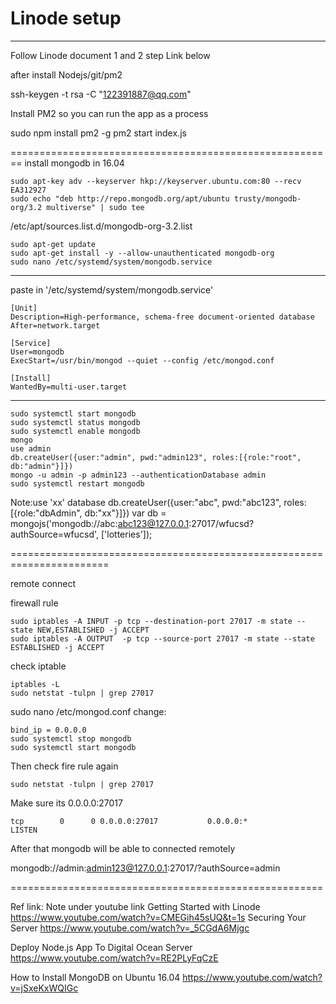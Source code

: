 # Linode setup
-------------------------




Follow Linode document 1 and 2 step
Link below

after install Nodejs/git/pm2 

ssh-keygen -t rsa -C "122391887@qq.com"

Install PM2 so you can run the app as a process

sudo npm install pm2 -g
pm2 start index.js


========================================================
install mongodb in 16.04
```
sudo apt-key adv --keyserver hkp://keyserver.ubuntu.com:80 --recv EA312927
sudo echo "deb http://repo.mongodb.org/apt/ubuntu trusty/mongodb-org/3.2 multiverse" | sudo tee 
```
/etc/apt/sources.list.d/mongodb-org-3.2.list
```
sudo apt-get update
sudo apt-get install -y --allow-unauthenticated mongodb-org
sudo nano /etc/systemd/system/mongodb.service
```
_________________
paste in '/etc/systemd/system/mongodb.service'
```
[Unit]
Description=High-performance, schema-free document-oriented database
After=network.target

[Service]
User=mongodb
ExecStart=/usr/bin/mongod --quiet --config /etc/mongod.conf

[Install]
WantedBy=multi-user.target
```

_________________________
```
sudo systemctl start mongodb
sudo systemctl status mongodb
sudo systemctl enable mongodb
mongo
use admin
db.createUser({user:"admin", pwd:"admin123", roles:[{role:"root", db:"admin"}]})
mongo -u admin -p admin123 --authenticationDatabase admin
sudo systemctl restart mongodb
```
Note:use 'xx' database 
db.createUser({user:"abc", pwd:"abc123", roles:[{role:"dbAdmin", db:"xx"}]})
var db = mongojs('mongodb://abc:abc123@127.0.0.1:27017/wfucsd?authSource=wfucsd', ['lotteries']);





=======================================================================

remote connect

firewall rule
```
sudo iptables -A INPUT -p tcp --destination-port 27017 -m state --state NEW,ESTABLISHED -j ACCEPT
sudo iptables -A OUTPUT  -p tcp --source-port 27017 -m state --state ESTABLISHED -j ACCEPT
```

check iptable
```
iptables -L
sudo netstat -tulpn | grep 27017
```

sudo nano /etc/mongod.conf
change:
```
bind_ip = 0.0.0.0
sudo systemctl stop mongodb
sudo systemctl start mongodb
```
Then check fire rule again
```
sudo netstat -tulpn | grep 27017
```
Make sure its 0.0.0.0:27017
```
tcp        0      0 0.0.0.0:27017           0.0.0.0:*               LISTEN  
```


After that mongodb will be able to connected remotely

mongodb://admin:admin123@127.0.0.1:27017/?authSource=admin


======================================================


Ref link: Note under youtube link
Getting Started with Linode
https://www.youtube.com/watch?v=CMEGih45sUQ&t=1s
Securing Your Server
https://www.youtube.com/watch?v=_5CGdA6Mjgc

Deploy Node.js App To Digital Ocean Server
https://www.youtube.com/watch?v=RE2PLyFqCzE

How to Install MongoDB on Ubuntu 16.04
https://www.youtube.com/watch?v=jSxeKxWQIGc

